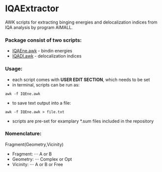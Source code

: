 # IQAExtractor

AWK scripts for extracting binging energies and delocalization indices from IQA analysis by program AIMALL. 

### Package consist of two scripts:
- [IQAEne.awk](./IQAEne.awk) - bindin energies
- [IQADI.awk](./IQDI.awk) - delocalization indices

### Usage:
- each script comes with **USER EDIT SECTION**, which needs to be set
- in terminal, scripts can be run as:
```
awk -f IQEne.awk
```
- to save text output into a file:
```
awk -f IQEne.awk > file.txt
```
- scripts are pre-set for examplary \*.sum files included in the repository

### Nomenclature:
Fragment(Geometry,Vicinity)
- Fragment:
⋅⋅⋅ A or B
- Geometry:
⋅⋅⋅ Complex or Opt
- Vicinity:
⋅⋅⋅ A or B or Free
